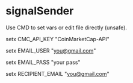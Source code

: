 # signalSender


Use CMD to set vars or edit file directly (unsafe).


setx CMC_API_KEY "CoinMarketCap-API"

setx EMAIL_USER "you@gmail.com"

setx EMAIL_PASS "your pass"

setx RECIPIENT_EMAIL "you@gmail.com"
